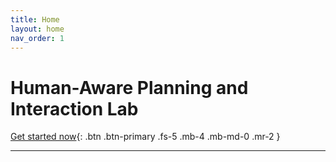 ```yaml
---
title: Home
layout: home
nav_order: 1
---
```


# Human-Aware Planning and Interaction Lab

[Get started now](/docs/locobot){: .btn .btn-primary .fs-5 .mb-4 .mb-md-0 .mr-2 }

---

[^1]: [It can take up to 10 minutes for changes to your site to publish after you push the changes to GitHub](https://docs.github.com/en/pages/setting-up-a-github-pages-site-with-jekyll/creating-a-github-pages-site-with-jekyll#creating-your-site).
